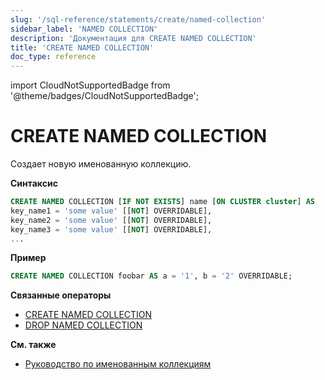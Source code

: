 ```yaml
---
slug: '/sql-reference/statements/create/named-collection'
sidebar_label: 'NAMED COLLECTION'
description: 'Документация для CREATE NAMED COLLECTION'
title: 'CREATE NAMED COLLECTION'
doc_type: reference
---
```

import CloudNotSupportedBadge from '@theme/badges/CloudNotSupportedBadge';

<CloudNotSupportedBadge />


# CREATE NAMED COLLECTION

Создает новую именованную коллекцию.

**Синтаксис**

```sql
CREATE NAMED COLLECTION [IF NOT EXISTS] name [ON CLUSTER cluster] AS
key_name1 = 'some value' [[NOT] OVERRIDABLE],
key_name2 = 'some value' [[NOT] OVERRIDABLE],
key_name3 = 'some value' [[NOT] OVERRIDABLE],
...
```

**Пример**

```sql
CREATE NAMED COLLECTION foobar AS a = '1', b = '2' OVERRIDABLE;
```

**Связанные операторы**

- [CREATE NAMED COLLECTION](/sql-reference/statements/alter/named-collection)
- [DROP NAMED COLLECTION](/sql-reference/statements/drop#drop-function)

**См. также**

- [Руководство по именованным коллекциям](/operations/named-collections.md)